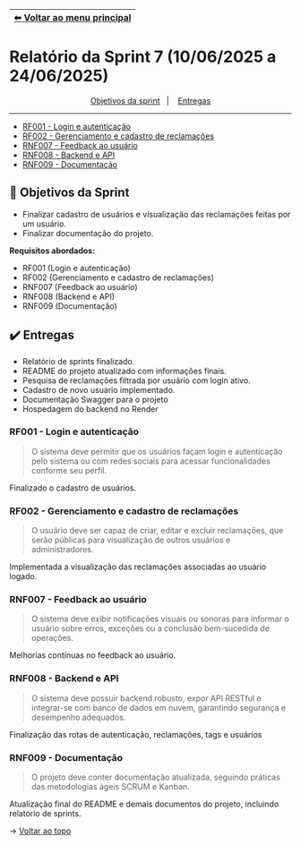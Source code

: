 | [⬅ Voltar ao menu principal](https://github.com/MathGueff/saneasp-documentation) |
|:--|

<span id="topo">

# Relatório da Sprint 7 (10/06/2025 a 24/06/2025)

<p align="center">
    <a href="#objetivos">Objetivos da sprint</a> &nbsp |&nbsp &nbsp
    <a href="#entregas">Entregas</a>
    <hr>
    <ul>
        <a href="#RF001"><li>RF001 - Login e autenticação</li></a>
        <a href="#RF002"><li>RF002 - Gerenciamento e cadastro de reclamações</li></a>
        <a href="#RNF007"><li>RNF007 - Feedback ao usuário</li></a>
        <a href="#RNF008"><li>RNF008 - Backend e API</li></a>
        <a href="#RNF009"><li>RNF009 - Documentação</li></a>
    </ul>
</p>

<span id="objetivos">

## 🎯 Objetivos da Sprint

- Finalizar cadastro de usuários e visualização das reclamações feitas por um usuário.  
- Finalizar documentação do projeto.

**Requisitos abordados:**

- RF001 (Login e autenticação)  
- RF002 (Gerenciamento e cadastro de reclamações)  
- RNF007 (Feedback ao usuário)  
- RNF008 (Backend e API)  
- RNF009 (Documentação)

<span id="entregas">

## ✔️ Entregas

- Relatório de sprints finalizado.  
- README do projeto atualizado com informações finais.  
- Pesquisa de reclamações filtrada por usuário com login ativo.  
- Cadastro de novo usuário implementado.
- Documentação Swagger para o projeto
- Hospedagem do backend no Render

<span id="RF001">

### RF001 - Login e autenticação

> O sistema deve permitir que os usuários façam login e autenticação pelo sistema ou com redes sociais para acessar funcionalidades conforme seu perfil.

Finalizado o cadastro de usuários.

<span id="RF002">

### RF002 - Gerenciamento e cadastro de reclamações

> O usuário deve ser capaz de criar, editar e excluir reclamações, que serão públicas para visualização de outros usuários e administradores.

Implementada a visualização das reclamações associadas ao usuário logado.

<span id="RNF007">

### RNF007 - Feedback ao usuário

> O sistema deve exibir notificações visuais ou sonoras para informar o usuário sobre erros, exceções ou a conclusão bem-sucedida de operações.

Melhorias contínuas no feedback ao usuário.

<span id="RNF008">

### RNF008 - Backend e API

> O sistema deve possuir backend robusto, expor API RESTful e integrar-se com banco de dados em nuvem, garantindo segurança e desempenho adequados.

Finalização das rotas de autenticação, reclamações, tags e usuários

<span id="RNF009">

### RNF009 - Documentação

> O projeto deve conter documentação atualizada, seguindo práticas das metodologias ágeis SCRUM e Kanban.

Atualização final do README e demais documentos do projeto, incluindo relatório de sprints.

→ [Voltar ao topo](#topo)
